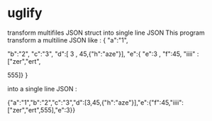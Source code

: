 # uglify
transform multifiles JSON struct into single line JSON
This program transform a multiline JSON like :
{
  "a":"1",
  
  "b":"2",
  "c":"3",
  "d":[ 3 , 45,{"h":"aze"}],
  "e":{ "e":3 , "f":45,
  "iiii"    :["zer","ert",

  555]}
      }
      
into a single line JSON :

{"a":"1","b":"2","c":"3","d":[3,45,{"h":"aze"}],"e":{"f":45,"iiii":["zer","ert",555],"e":3}}
